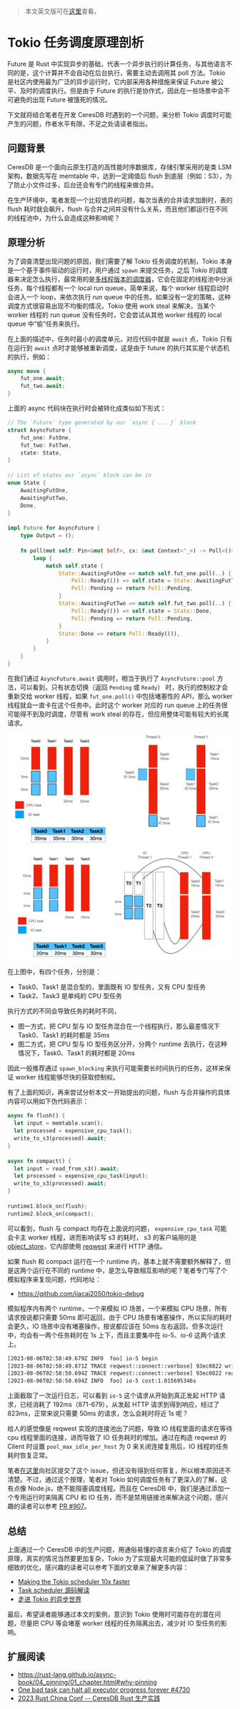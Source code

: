 > 本文英文版可在[这里](index-en.md)查看。

# Tokio 任务调度原理剖析

Future 是 Rust 中实现异步的基础，代表一个异步执行的计算任务，与其他语言不同的是，这个计算并不会自动在后台执行，需要主动去调用其 poll 方法。Tokio 是社区内使用最为广泛的异步运行时，它内部采用各种措施来保证 Future 被公平、及时的调度执行。但是由于 Future 的执行是协作式，因此在一些场景中会不可避免的出现 Future 被饿死的情况。

下文就将结合笔者在开发 CeresDB 时遇到的一个问题，来分析 Tokio 调度时可能产生的问题，作者水平有限，不足之处请读者指出。

## 问题背景

CeresDB 是一个面向云原生打造的高性能时序数据库，存储引擎采用的是类 LSM 架构，数据先写在 memtable 中，达到一定阈值后 flush 到底层（例如：S3），为了防止小文件过多，后台还会有专门的线程来做合并。

在生产环境中，笔者发现一个比较诡异的问题，每次当表的合并请求加剧时，表的 flush 耗时就会飙升，flush 与合并之间并没有什么关系，而且他们都运行在不同的线程池中，为什么会造成这种影响呢？

## 原理分析
为了调查清楚出现问题的原因，我们需要了解 Tokio 任务调度的机制，Tokio 本身是一个基于事件驱动的运行时，用户通过 `spawn` 来提交任务，之后 Tokio 的调度器来决定怎么执行，最常用的是[多线程版本的调度器](https://docs.rs/tokio/latest/tokio/runtime/index.html#multi-thread-scheduler)，它会在固定的线程池中分派任务，每个线程都有一个 local run queue，简单来说，每个 worker 线程启动时会进入一个 loop，来依次执行 run queue 中的任务。如果没有一定的策略，这种调度方式很容易出现不均衡的情况，Tokio 使用 work steal 来解决，当某个 worker 线程的 run queue 没有任务时，它会尝试从其他 worker 线程的 local queue 中“偷”任务来执行。

在上面的描述中，任务时最小的调度单元，对应代码中就是 `await` 点，Tokio 只有在运行到 `await` 点时才能够被重新调度，这是由于 future 的执行其实是个状态机的执行，例如：

```rs
async move {
    fut_one.await;
    fut_two.await;
}
```
上面的 async 代码块在执行时会被转化成类似如下形式：
```rs
// The `Future` type generated by our `async { ... }` block
struct AsyncFuture {
    fut_one: FutOne,
    fut_two: FutTwo,
    state: State,
}

// List of states our `async` block can be in
enum State {
    AwaitingFutOne,
    AwaitingFutTwo,
    Done,
}

impl Future for AsyncFuture {
    type Output = ();

    fn poll(mut self: Pin<&mut Self>, cx: &mut Context<'_>) -> Poll<()> {
        loop {
            match self.state {
                State::AwaitingFutOne => match self.fut_one.poll(..) {
                    Poll::Ready(()) => self.state = State::AwaitingFutTwo,
                    Poll::Pending => return Poll::Pending,
                }
                State::AwaitingFutTwo => match self.fut_two.poll(..) {
                    Poll::Ready(()) => self.state = State::Done,
                    Poll::Pending => return Poll::Pending,
                }
                State::Done => return Poll::Ready(()),
            }
        }
    }
}
```

在我们通过 `AsyncFuture.await` 调用时，相当于执行了 `AsyncFuture::pool` 方法，可以看到，只有状态切换（返回 `Pending` 或 `Ready`） 时，执行的控制权才会重新交给 worker 线程，如果 `fut_one.poll()` 中包括堵塞性的 API，那么 worker 线程就会一直卡在这个任务中。此时这个 worker 对应的 run queue 上的任务很可能得不到及时调度，尽管有 work steal 的存在，但应用整体可能有较大的长尾请求。

![图 1](task1.png)
![图 2](task2.png)

在上图中，有四个任务，分别是：
- Task0、Task1 是混合型的，里面既有 IO 型任务，又有 CPU 型任务
- Task2、Task3 是单纯的 CPU 型任务

执行方式的不同会导致任务的耗时不同，
- 图一方式，把 CPU 型与 IO 型任务混合在一个线程执行，那么最差情况下 Task0、Task1 的耗时都是 35ms
- 图二方式，把 CPU 型与 IO 型任务区分开，分两个 runtime 去执行，在这种情况下，Task0、Task1 的耗时都是 20ms

因此一般推荐通过 `spawn_blocking` 来执行可能需要长时间执行的任务，这样来保证 worker 线程能够尽快的获取控制权。

有了上面的知识，再来尝试分析本文一开始提出的问题，flush 与合并操作的具体内容可以用如下伪代码表示：
```rs
async fn flush() {
  let input = memtable.scan();
  let processed = expensive_cpu_task();
  write_to_s3(processed).await;
}

async fn compact() {
  let input = read_from_s3().await;
  let processed = expensive_cpu_task(input);
  write_to_s3(processed).await;
}

runtime1.block_on(flush);
runtime2.block_on(compact);
```

可以看到，flush 与 compact 均存在上面说的问题， `expensive_cpu_task` 可能会卡主 worker 线程，进而影响读写 s3 的耗时， s3 的客户端用的是 [object_store](https://docs.rs/object_store/latest/object_store/)，它内部使用 [reqwest](https://docs.rs/reqwest/latest/reqwest/) 来进行 HTTP 通信。

如果 flush 和 compact 运行在一个 runtime 内，基本上就不需要额外解释了，但是这两个运行在不同的 runtime 中，是怎么导致相互影响的呢？笔者专门写了个模拟程序来复现问题，代码地址：
- https://github.com/jiacai2050/tokio-debug

模拟程序内有两个 runtime，一个来模拟 IO 场景，一个来模拟 CPU 场景，所有请求按说都只需要 50ms 即可返回，由于 CPU 场景有堵塞操作，所以实际的耗时会更久，IO 场景中没有堵塞操作，按说都应该在 50ms 左右返回，但多次运行中，均会有一两个任务耗时在 1s 上下，而且主要集中在 io-5、io-6 这两个请求上。

```bash
[2023-08-06T02:58:49.679Z INFO  foo] io-5 begin
[2023-08-06T02:58:49.871Z TRACE reqwest::connect::verbose] 93ec0822 write (vectored): b"GET /io-5 HTTP/1.1\r\naccept: */*\r\nhost: 127.0.0.1:8080\r\n\r\n"
[2023-08-06T02:58:50.694Z TRACE reqwest::connect::verbose] 93ec0822 read: b"HTTP/1.1 200 OK\r\nDate: Sun, 06 Aug 2023 02:58:49 GMT\r\nContent-Length: 14\r\nContent-Type: text/plain; charset=utf-8\r\n\r\nHello, \"/io-5\""
[2023-08-06T02:58:50.694Z INFO  foo] io-5 cost:1.015695346s
```
上面截取了一次运行日志，可以看到 `io-5` 这个请求从开始到真正发起 HTTP 请求，已经消耗了 192ms（871-679），从发起 HTTP 请求到得到响应，经过了 823ms，正常来说只需要 50ms 的请求，怎么会耗时将近 1s 呢？

给人的感觉像是 reqwest 实现的连接池出了问题，导致 IO 线程里面的请求在等待 cpu 线程里面的连接，进而导致了 IO 任务耗时的增加。通过在构造 reqwest 的 Client 时设置 `pool_max_idle_per_host` 为 0 来关闭连接复用后，IO 线程的任务耗时恢复正常。

笔者[在这里](https://github.com/seanmonstar/reqwest/discussions/1935)向社区提交了这个 issue，但还没有得到任何答复，所以根本原因还不清楚。不过，通过这个按理，笔者对 Tokio 如何调度任务有了更深入的了解，这有点像 Node.js，绝不能阻塞调度线程。而且在 CeresDB 中，我们是通过添加一个专用运行时来隔离 CPU 和 IO 任务，而不是禁用链接池来解决这个问题，感兴趣的读者可以参考 [PR #907](https://github.com/CeresDB/ceresdb/pull/907/files)。

## 总结
上面通过一个 CeresDB 中的生产问题，用通俗易懂的语言来介绍了 Tokio 的调度原理，真实的情况当然要更加复杂，Tokio 为了实现最大可能的低延时做了非常多细致的优化，感兴趣的读者可以参考下面的文章来了解更多内容：
- [Making the Tokio scheduler 10x faster](https://tokio.rs/blog/2019-10-scheduler)
- [Task scheduler 源码解读](https://tony612.github.io/tokio-internals/03_task_scheduler.html)
- [走进 Tokio 的异步世界](https://xie.infoq.cn/article/5694ce615d1095cf6e1a5d0ae)

最后，希望读者能够通过本文的案例，意识到 Tokio 使用时可能存在的潜在问题，尽量把 CPU 等会堵塞 worker 线程的任务隔离出去，减少对 IO 型任务的影响。

## 扩展阅读
- https://rust-lang.github.io/async-book/04_pinning/01_chapter.html#why-pinning
- [One bad task can halt all executor progress forever #4730](https://github.com/tokio-rs/tokio/issues/4730)
- [2023 Rust China Conf -- CeresDB Rust 生产实践](https://github.com/CeresDB/community/blob/main/slides/20230617-Rust-China-Conf.pptx)
